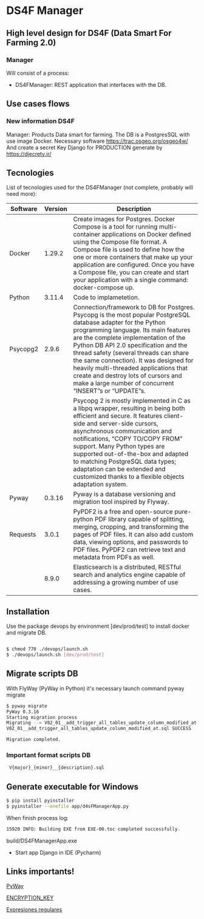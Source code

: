 # DS4F Manager

## High level design for DS4F (Data Smart For Farming 2.0)

### Manager

 Will consist of a process:
* DS4FManager: REST application that interfaces with the DB.

## Use cases flows

### New information DS4F

Manager:
Products Data smart for farming. The DB is a PostgresSQL with use image Docker. 
Necessary software https://trac.osgeo.org/osgeo4w/
And create a secret Key Django for PRODUCTION generate by https://djecrety.ir/


## Tecnologies


List of tecnologies used for the DS4FManager (not complete, probably will need more):

 Software                                                                                                                                  | Version | Description                                                                                                                                                                                                                                                                                                                                                                                                                                                         |
-------------------------------------------------------------------------------------------------------------------------------------------|---------|---------------------------------------------------------------------------------------------------------------------------------------------------------------------------------------------------------------------------------------------------------------------------------------------------------------------------------------------------------------------------------------------------------------------------------------------------------------------|
 Docker                                                                                                                                    | 1.29.2  | Create images for Postgres.  Docker Compose is a tool for running multi-container applications on Docker defined using the Compose file format. A Compose file is used to define how the one or more containers that make up your application are configured. Once you have a Compose file, you can create and start your application with a single command: docker-compose up.                                                                                     |
 Python                                                                                                                                    | 3.11.4  | Code to implametetion.                                                                                                                                                                                                                                                                                                                                                                                                                                              |
 Psycopg2                                                                                                                                  | 2.9.6   | Connection/framework to DB for Postgres. Psycopg is the most popular PostgreSQL database adapter for the Python programming language. Its main features are the complete implementation of the Python DB API 2.0 specification and the thread safety (several threads can share the same connection). It was designed for heavily multi-threaded applications that create and destroy lots of cursors and make a large number of concurrent “INSERT”s or “UPDATE”s. |
 | |         | Psycopg 2 is mostly implemented in C as a libpq wrapper, resulting in being both efficient and secure. It features client-side and server-side cursors, asynchronous communication and notifications, “COPY TO/COPY FROM” support. Many Python types are supported out-of-the-box and adapted to matching PostgreSQL data types; adaptation can be extended and customized thanks to a flexible objects adaptation system. |
 Pyway                                                                                                                                     | 0.3.16  | Pyway is a database versioning and migration tool inspired by Flyway.                                                                                                                                                                                                                                                                                                                                                                                               |
 Requests                                                                                                                                      | 3.0.1   | PyPDF2 is a free and open-source pure-python PDF library capable of splitting, merging, cropping, and transforming the pages of PDF files. It can also add custom data, viewing options, and passwords to PDF files. PyPDF2 can retrieve text and metadata from PDFs as well.                                                                                                                                                                                       |
                                                                                                                          | 8.9.0   | Elasticsearch is a distributed, RESTful search and analytics engine capable of addressing a growing number of use cases.                                                                                                                                                                                                                                                                                                                                            |

## Installation

Use the package devops by environment [dev/prod/test] to install docker and migrate DB.

```bash

$ chmod 770 ./devops/launch.sh
$ ./devops/launch.sh [dev/prod/test]
```

## Migrate scripts DB

With FlyWay (PyWay in Python) it's necessary launch command  pyway migrate

```bash
$ pyway migrate
PyWay 0.3.16
Starting migration process
Migrating --> V02_01__add_trigger_all_tables_update_column_modified_at.sql
V02_01__add_trigger_all_tables_update_column_modified_at.sql SUCCESS

Migration completed.
```

### Important format scripts DB

```bash
 V{major}_{minor}__{description}.sql
```


## Generate executable for Windows
```bash
$ pip install pyinstaller 
$ pyinstaller --onefile app/d4sFManagerApp.py

```
When finish process log:

```bash
15920 INFO: Building EXE from EXE-00.toc completed successfully.

```
build/DS4FManagerApp.exe


* Start app Django in IDE (Pycharm)


## Links importants!

[PyWay](https://pypi.org/project/pyway/0.3.16/)

[ENCRYPTION_KEY](https://seanwasere.com/generate-random-hex/)

[Expresiones regulares](https://es.wikipedia.org/wiki/Expresi%C3%B3n_regular#El_punto_%22.%22)